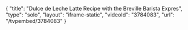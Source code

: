 {
    "title": "Dulce de Leche Latte Recipe with the Breville Barista Expres",
    "type": "solo",
    "layout": "iframe-static",
    "videoId": "3784083",
    "url": "\/tvpembed\/3784083"
}
